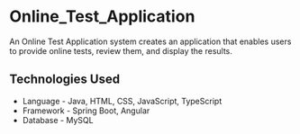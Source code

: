 # Online_Test_Application
An Online Test Application system creates an application that enables users to provide online tests, review them, and display the results.

## Technologies Used
- Language - Java, HTML, CSS, JavaScript, TypeScript
- Framework - Spring Boot, Angular
- Database - MySQL
